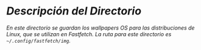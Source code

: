 <!-- Autor: Daniel Benjamin Perez Morales -->
<!-- GitHub: https://github.com/DanielBenjaminPerezMoralesDev13 -->
<!-- Gitlab: https://gitlab.com/DanielBenjaminPerezMoralesDev13 -->
<!-- Correo electrónico: danielperezdev@proton.me -->

# ***Descripción del Directorio***

*En este directorio se guardan los wallpapers OS para las distribuciones de Linux, que se utilizan en Fastfetch. La ruta para este directorio es `~/.config/fastfetch/img`.*
